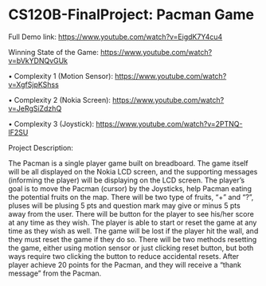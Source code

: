 # CS120B-FinalProject: Pacman Game

Full Demo link: https://www.youtube.com/watch?v=EigdK7Y4cu4

Winning State of the Game: https://www.youtube.com/watch?v=bVkYDNQvGUk

•	Complexity 1 (Motion Sensor): https://www.youtube.com/watch?v=XgfSjpKShss

•	Complexity 2 (Nokia Screen): https://www.youtube.com/watch?v=JeRgSiZdzhQ

•	Complexity 3 (Joystick): https://www.youtube.com/watch?v=2PTNQ-lF2SU




Project Description:

The Pacman is a single player game built on breadboard. The game itself will be all displayed on the Nokia LCD screen, and the supporting messages (informing the player) will be displaying on the LCD screen. The player’s goal is to move the Pacman (cursor) by the Joysticks, help Pacman eating the potential fruits on the map. There will be two type of fruits, “+” and “?”, pluses will be plusing 5 pts and question mark may give or minus 5 pts away from the user. There will be button for the player to see his/her score at any time as they wish. The player is able to start or reset the game at any time as they wish as well. The game will be lost if the player hit the wall, and they must reset the game if they do so. There will be two methods resetting the game, either using motion sensor or just clicking reset button, but both ways require two clicking the button to reduce accidental resets. After player achieve 20 points for the Pacman, and they will receive a “thank message” from the Pacman.
